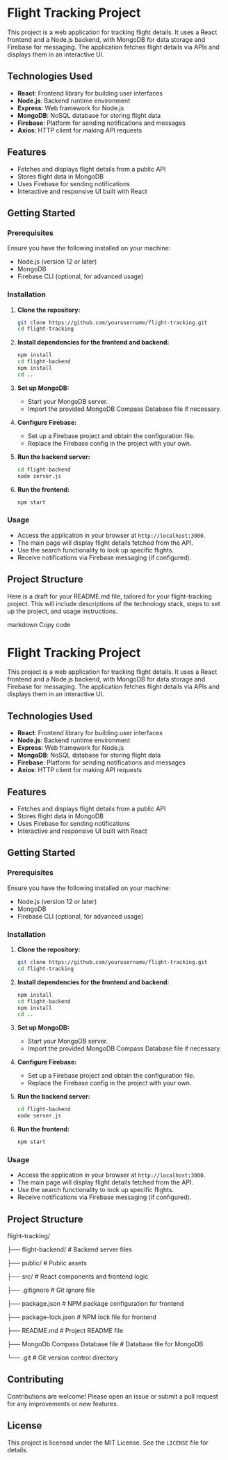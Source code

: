 # Flight Tracking Project

This project is a web application for tracking flight details. It uses a React frontend and a Node.js backend, with MongoDB for data storage and Firebase for messaging. The application fetches flight details via APIs and displays them in an interactive UI.

## Technologies Used

- **React**: Frontend library for building user interfaces
- **Node.js**: Backend runtime environment
- **Express**: Web framework for Node.js
- **MongoDB**: NoSQL database for storing flight data
- **Firebase**: Platform for sending notifications and messages
- **Axios**: HTTP client for making API requests

## Features

- Fetches and displays flight details from a public API
- Stores flight data in MongoDB
- Uses Firebase for sending notifications
- Interactive and responsive UI built with React

## Getting Started

### Prerequisites

Ensure you have the following installed on your machine:

- Node.js (version 12 or later)
- MongoDB
- Firebase CLI (optional, for advanced usage)

### Installation

1. **Clone the repository:**
    ```sh
    git clone https://github.com/yourusername/flight-tracking.git
    cd flight-tracking
    ```

2. **Install dependencies for the frontend and backend:**
    ```sh
    npm install
    cd flight-backend
    npm install
    cd ..
    ```

3. **Set up MongoDB:**
    - Start your MongoDB server.
    - Import the provided MongoDB Compass Database file if necessary.

4. **Configure Firebase:**
    - Set up a Firebase project and obtain the configuration file.
    - Replace the Firebase config in the project with your own.

5. **Run the backend server:**
    ```sh
    cd flight-backend
    node server.js
    ```

6. **Run the frontend:**
    ```sh
    npm start
    ```

### Usage

- Access the application in your browser at `http://localhost:3000`.
- The main page will display flight details fetched from the API.
- Use the search functionality to look up specific flights.
- Receive notifications via Firebase messaging (if configured).

## Project Structure


Here is a draft for your README.md file, tailored for your flight-tracking project. This will include descriptions of the technology stack, steps to set up the project, and usage instructions.

markdown
Copy code
# Flight Tracking Project

This project is a web application for tracking flight details. It uses a React frontend and a Node.js backend, with MongoDB for data storage and Firebase for messaging. The application fetches flight details via APIs and displays them in an interactive UI.

## Technologies Used

- **React**: Frontend library for building user interfaces
- **Node.js**: Backend runtime environment
- **Express**: Web framework for Node.js
- **MongoDB**: NoSQL database for storing flight data
- **Firebase**: Platform for sending notifications and messages
- **Axios**: HTTP client for making API requests

## Features

- Fetches and displays flight details from a public API
- Stores flight data in MongoDB
- Uses Firebase for sending notifications
- Interactive and responsive UI built with React

## Getting Started

### Prerequisites

Ensure you have the following installed on your machine:

- Node.js (version 12 or later)
- MongoDB
- Firebase CLI (optional, for advanced usage)

### Installation

1. **Clone the repository:**
    ```sh
    git clone https://github.com/yourusername/flight-tracking.git
    cd flight-tracking
    ```

2. **Install dependencies for the frontend and backend:**
    ```sh
    npm install
    cd flight-backend
    npm install
    cd ..
    ```

3. **Set up MongoDB:**
    - Start your MongoDB server.
    - Import the provided MongoDB Compass Database file if necessary.

4. **Configure Firebase:**
    - Set up a Firebase project and obtain the configuration file.
    - Replace the Firebase config in the project with your own.

5. **Run the backend server:**
    ```sh
    cd flight-backend
    node server.js
    ```

6. **Run the frontend:**
    ```sh
    npm start
    ```

### Usage

- Access the application in your browser at `http://localhost:3000`.
- The main page will display flight details fetched from the API.
- Use the search functionality to look up specific flights.
- Receive notifications via Firebase messaging (if configured).

## Project Structure

flight-tracking/

├── flight-backend/ # Backend server files

├── public/ # Public assets

├── src/ # React components and frontend logic

├── .gitignore # Git ignore file

├── package.json # NPM package configuration for frontend

├── package-lock.json # NPM lock file for frontend

├── README.md # Project README file

├── MongoDb Compass Database file # Database file for MongoDB

└── .git # Git version control directory


## Contributing

Contributions are welcome! Please open an issue or submit a pull request for any improvements or new features.

## License

This project is licensed under the MIT License. See the `LICENSE` file for details.
